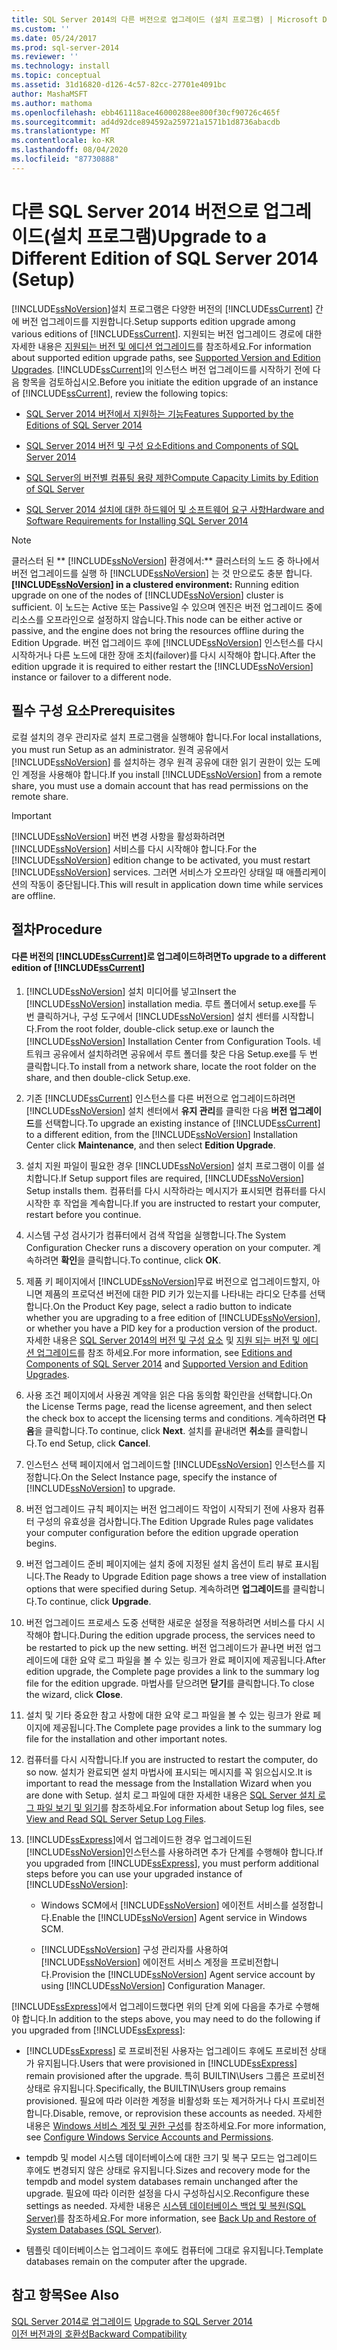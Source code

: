 ```yaml
---
title: SQL Server 2014의 다른 버전으로 업그레이드 (설치 프로그램) | Microsoft Docs
ms.custom: ''
ms.date: 05/24/2017
ms.prod: sql-server-2014
ms.reviewer: ''
ms.technology: install
ms.topic: conceptual
ms.assetid: 31d16820-d126-4c57-82cc-27701e4091bc
author: MashaMSFT
ms.author: mathoma
ms.openlocfilehash: ebb461118ace46000288ee800f30cf90726c465f
ms.sourcegitcommit: ad4d92dce894592a259721a1571b1d8736abacdb
ms.translationtype: MT
ms.contentlocale: ko-KR
ms.lasthandoff: 08/04/2020
ms.locfileid: "87730888"
---
```

# <a name="upgrade-to-a-different-edition-of-sql-server-2014-setup"></a><span data-ttu-id="569bb-102">다른 SQL Server 2014 버전으로 업그레이드(설치 프로그램)</span><span class="sxs-lookup"><span data-stu-id="569bb-102">Upgrade to a Different Edition of SQL Server 2014 (Setup)</span></span>
  [!INCLUDE[ssNoVersion](../../includes/ssnoversion-md.md)]<span data-ttu-id="569bb-103">설치 프로그램은 다양한 버전의 [!INCLUDE[ssCurrent](../../includes/sscurrent-md.md)] 간에 버전 업그레이드를 지원합니다.</span><span class="sxs-lookup"><span data-stu-id="569bb-103">Setup supports edition upgrade among various editions of [!INCLUDE[ssCurrent](../../includes/sscurrent-md.md)].</span></span> <span data-ttu-id="569bb-104">지원되는 버전 업그레이드 경로에 대한 자세한 내용은 [지원되는 버전 및 에디션 업그레이드](supported-version-and-edition-upgrades.md)를 참조하세요.</span><span class="sxs-lookup"><span data-stu-id="569bb-104">For information about supported edition upgrade paths, see [Supported Version and Edition Upgrades](supported-version-and-edition-upgrades.md).</span></span> <span data-ttu-id="569bb-105">[!INCLUDE[ssCurrent](../../includes/sscurrent-md.md)]의 인스턴스 버전 업그레이드를 시작하기 전에 다음 항목을 검토하십시오.</span><span class="sxs-lookup"><span data-stu-id="569bb-105">Before you initiate the edition upgrade of an instance of [!INCLUDE[ssCurrent](../../includes/sscurrent-md.md)], review the following topics:</span></span>  
  
-   [<span data-ttu-id="569bb-106">SQL Server 2014 버전에서 지원하는 기능</span><span class="sxs-lookup"><span data-stu-id="569bb-106">Features Supported by the Editions of SQL Server 2014</span></span>](../../getting-started/features-supported-by-the-editions-of-sql-server-2014.md)  
  
-   [<span data-ttu-id="569bb-107">SQL Server 2014 버전 및 구성 요소</span><span class="sxs-lookup"><span data-stu-id="569bb-107">Editions and Components of SQL Server 2014</span></span>](../../sql-server/editions-and-components-of-sql-server-2016.md)  
  
-   [<span data-ttu-id="569bb-108">SQL Server의 버전별 컴퓨팅 용량 제한</span><span class="sxs-lookup"><span data-stu-id="569bb-108">Compute Capacity Limits by Edition of SQL Server</span></span>](../../sql-server/compute-capacity-limits-by-edition-of-sql-server.md)  
  
-   [<span data-ttu-id="569bb-109">SQL Server 2014 설치에 대한 하드웨어 및 소프트웨어 요구 사항</span><span class="sxs-lookup"><span data-stu-id="569bb-109">Hardware and Software Requirements for Installing SQL Server 2014</span></span>](../../sql-server/install/hardware-and-software-requirements-for-installing-sql-server.md)  
  
> [!NOTE]  
>  <span data-ttu-id="569bb-110">클러스터 된 \*\* [!INCLUDE[ssNoVersion](../../includes/ssnoversion-md.md)] 환경에서:\*\* 클러스터의 노드 중 하나에서 버전 업그레이드를 실행 하 [!INCLUDE[ssNoVersion](../../includes/ssnoversion-md.md)] 는 것 만으로도 충분 합니다.</span><span class="sxs-lookup"><span data-stu-id="569bb-110">**[!INCLUDE[ssNoVersion](../../includes/ssnoversion-md.md)] in a clustered environment:** Running edition upgrade on one of the nodes of [!INCLUDE[ssNoVersion](../../includes/ssnoversion-md.md)] cluster is sufficient.</span></span> <span data-ttu-id="569bb-111">이 노드는 Active 또는 Passive일 수 있으며 엔진은 버전 업그레이드 중에 리소스를 오프라인으로 설정하지 않습니다.</span><span class="sxs-lookup"><span data-stu-id="569bb-111">This node can be either active or passive, and the engine does not bring the resources offline during the Edition Upgrade.</span></span> <span data-ttu-id="569bb-112">버전 업그레이드 후에 [!INCLUDE[ssNoVersion](../../includes/ssnoversion-md.md)] 인스턴스를 다시 시작하거나 다른 노드에 대한 장애 조치(failover)를 다시 시작해야 합니다.</span><span class="sxs-lookup"><span data-stu-id="569bb-112">After the edition upgrade it is required to either restart the [!INCLUDE[ssNoVersion](../../includes/ssnoversion-md.md)] instance or failover to a different node.</span></span>  
  
## <a name="prerequisites"></a><span data-ttu-id="569bb-113">필수 구성 요소</span><span class="sxs-lookup"><span data-stu-id="569bb-113">Prerequisites</span></span>  
 <span data-ttu-id="569bb-114">로컬 설치의 경우 관리자로 설치 프로그램을 실행해야 합니다.</span><span class="sxs-lookup"><span data-stu-id="569bb-114">For local installations, you must run Setup as an administrator.</span></span> <span data-ttu-id="569bb-115">원격 공유에서 [!INCLUDE[ssNoVersion](../../includes/ssnoversion-md.md)] 를 설치하는 경우 원격 공유에 대한 읽기 권한이 있는 도메인 계정을 사용해야 합니다.</span><span class="sxs-lookup"><span data-stu-id="569bb-115">If you install [!INCLUDE[ssNoVersion](../../includes/ssnoversion-md.md)] from a remote share, you must use a domain account that has read permissions on the remote share.</span></span>  
  
> [!IMPORTANT]  
>  <span data-ttu-id="569bb-116">[!INCLUDE[ssNoVersion](../../includes/ssnoversion-md.md)] 버전 변경 사항을 활성화하려면 [!INCLUDE[ssNoVersion](../../includes/ssnoversion-md.md)] 서비스를 다시 시작해야 합니다.</span><span class="sxs-lookup"><span data-stu-id="569bb-116">For the [!INCLUDE[ssNoVersion](../../includes/ssnoversion-md.md)] edition change to be activated, you must restart [!INCLUDE[ssNoVersion](../../includes/ssnoversion-md.md)] services.</span></span> <span data-ttu-id="569bb-117">그러면 서비스가 오프라인 상태일 때 애플리케이션의 작동이 중단됩니다.</span><span class="sxs-lookup"><span data-stu-id="569bb-117">This will result in application down time while services are offline.</span></span>  
  
## <a name="procedure"></a><span data-ttu-id="569bb-118">절차</span><span class="sxs-lookup"><span data-stu-id="569bb-118">Procedure</span></span>  
  
#### <a name="to-upgrade-to-a-different-edition-of-sscurrent"></a><span data-ttu-id="569bb-119">다른 버전의 [!INCLUDE[ssCurrent](../../includes/sscurrent-md.md)]로 업그레이드하려면</span><span class="sxs-lookup"><span data-stu-id="569bb-119">To upgrade to a different edition of [!INCLUDE[ssCurrent](../../includes/sscurrent-md.md)]</span></span>  
  
1.  <span data-ttu-id="569bb-120">[!INCLUDE[ssNoVersion](../../includes/ssnoversion-md.md)] 설치 미디어를 넣고</span><span class="sxs-lookup"><span data-stu-id="569bb-120">Insert the [!INCLUDE[ssNoVersion](../../includes/ssnoversion-md.md)] installation media.</span></span> <span data-ttu-id="569bb-121">루트 폴더에서 setup.exe를 두 번 클릭하거나, 구성 도구에서 [!INCLUDE[ssNoVersion](../../includes/ssnoversion-md.md)] 설치 센터를 시작합니다.</span><span class="sxs-lookup"><span data-stu-id="569bb-121">From the root folder, double-click setup.exe or launch the [!INCLUDE[ssNoVersion](../../includes/ssnoversion-md.md)] Installation Center from Configuration Tools.</span></span> <span data-ttu-id="569bb-122">네트워크 공유에서 설치하려면 공유에서 루트 폴더를 찾은 다음 Setup.exe를 두 번 클릭합니다.</span><span class="sxs-lookup"><span data-stu-id="569bb-122">To install from a network share, locate the root folder on the share, and then double-click Setup.exe.</span></span>  
  
2.  <span data-ttu-id="569bb-123">기존 [!INCLUDE[ssCurrent](../../includes/sscurrent-md.md)] 인스턴스를 다른 버전으로 업그레이드하려면 [!INCLUDE[ssNoVersion](../../includes/ssnoversion-md.md)] 설치 센터에서 **유지 관리**를 클릭한 다음 **버전 업그레이드**를 선택합니다.</span><span class="sxs-lookup"><span data-stu-id="569bb-123">To upgrade an existing instance of [!INCLUDE[ssCurrent](../../includes/sscurrent-md.md)] to a different edition, from the [!INCLUDE[ssNoVersion](../../includes/ssnoversion-md.md)] Installation Center click **Maintenance**, and then select **Edition Upgrade**.</span></span>  
  
3.  <span data-ttu-id="569bb-124">설치 지원 파일이 필요한 경우 [!INCLUDE[ssNoVersion](../../includes/ssnoversion-md.md)] 설치 프로그램이 이를 설치합니다.</span><span class="sxs-lookup"><span data-stu-id="569bb-124">If Setup support files are required, [!INCLUDE[ssNoVersion](../../includes/ssnoversion-md.md)] Setup installs them.</span></span> <span data-ttu-id="569bb-125">컴퓨터를 다시 시작하라는 메시지가 표시되면 컴퓨터를 다시 시작한 후 작업을 계속합니다.</span><span class="sxs-lookup"><span data-stu-id="569bb-125">If you are instructed to restart your computer, restart before you continue.</span></span>  
  
4.  <span data-ttu-id="569bb-126">시스템 구성 검사기가 컴퓨터에서 검색 작업을 실행합니다.</span><span class="sxs-lookup"><span data-stu-id="569bb-126">The System Configuration Checker runs a discovery operation on your computer.</span></span> <span data-ttu-id="569bb-127">계속하려면 **확인**을 클릭합니다.</span><span class="sxs-lookup"><span data-stu-id="569bb-127">To continue, click **OK**.</span></span>  
  
5.  <span data-ttu-id="569bb-128">제품 키 페이지에서 [!INCLUDE[ssNoVersion](../../includes/ssnoversion-md.md)]무료 버전으로 업그레이드할지, 아니면 제품의 프로덕션 버전에 대한 PID 키가 있는지를 나타내는 라디오 단추를 선택합니다.</span><span class="sxs-lookup"><span data-stu-id="569bb-128">On the Product Key page, select a radio button to indicate whether you are upgrading to a free edition of [!INCLUDE[ssNoVersion](../../includes/ssnoversion-md.md)], or whether you have a PID key for a production version of the product.</span></span> <span data-ttu-id="569bb-129">자세한 내용은 [SQL Server 2014의 버전 및 구성 요소](../../sql-server/editions-and-components-of-sql-server-2016.md) 및 [지원 되는 버전 및 에디션 업그레이드](supported-version-and-edition-upgrades.md)를 참조 하세요.</span><span class="sxs-lookup"><span data-stu-id="569bb-129">For more information, see [Editions and Components of SQL Server 2014](../../sql-server/editions-and-components-of-sql-server-2016.md) and [Supported Version and Edition Upgrades](supported-version-and-edition-upgrades.md).</span></span>  
  
6.  <span data-ttu-id="569bb-130">사용 조건 페이지에서 사용권 계약을 읽은 다음 동의함 확인란을 선택합니다.</span><span class="sxs-lookup"><span data-stu-id="569bb-130">On the License Terms page, read the license agreement, and then select the check box to accept the licensing terms and conditions.</span></span> <span data-ttu-id="569bb-131">계속하려면 **다음**을 클릭합니다.</span><span class="sxs-lookup"><span data-stu-id="569bb-131">To continue, click **Next**.</span></span> <span data-ttu-id="569bb-132">설치를 끝내려면 **취소**를 클릭합니다.</span><span class="sxs-lookup"><span data-stu-id="569bb-132">To end Setup, click **Cancel**.</span></span>  
  
7.  <span data-ttu-id="569bb-133">인스턴스 선택 페이지에서 업그레이드할 [!INCLUDE[ssNoVersion](../../includes/ssnoversion-md.md)] 인스턴스를 지정합니다.</span><span class="sxs-lookup"><span data-stu-id="569bb-133">On the Select Instance page, specify the instance of [!INCLUDE[ssNoVersion](../../includes/ssnoversion-md.md)] to upgrade.</span></span>  
  
8.  <span data-ttu-id="569bb-134">버전 업그레이드 규칙 페이지는 버전 업그레이드 작업이 시작되기 전에 사용자 컴퓨터 구성의 유효성을 검사합니다.</span><span class="sxs-lookup"><span data-stu-id="569bb-134">The Edition Upgrade Rules page validates your computer configuration before the edition upgrade operation begins.</span></span>  
  
9. <span data-ttu-id="569bb-135">버전 업그레이드 준비 페이지에는 설치 중에 지정된 설치 옵션이 트리 뷰로 표시됩니다.</span><span class="sxs-lookup"><span data-stu-id="569bb-135">The Ready to Upgrade Edition page shows a tree view of installation options that were specified during Setup.</span></span> <span data-ttu-id="569bb-136">계속하려면 **업그레이드**를 클릭합니다.</span><span class="sxs-lookup"><span data-stu-id="569bb-136">To continue, click **Upgrade**.</span></span>  
  
10. <span data-ttu-id="569bb-137">버전 업그레이드 프로세스 도중 선택한 새로운 설정을 적용하려면 서비스를 다시 시작해야 합니다.</span><span class="sxs-lookup"><span data-stu-id="569bb-137">During the edition upgrade process, the services need to be restarted to pick up the new setting.</span></span> <span data-ttu-id="569bb-138">버전 업그레이드가 끝나면 버전 업그레이드에 대한 요약 로그 파일을 볼 수 있는 링크가 완료 페이지에 제공됩니다.</span><span class="sxs-lookup"><span data-stu-id="569bb-138">After edition upgrade, the Complete page provides a link to the summary log file for the edition upgrade.</span></span> <span data-ttu-id="569bb-139">마법사를 닫으려면 **닫기**를 클릭합니다.</span><span class="sxs-lookup"><span data-stu-id="569bb-139">To close the wizard, click **Close**.</span></span>  
  
11. <span data-ttu-id="569bb-140">설치 및 기타 중요한 참고 사항에 대한 요약 로그 파일을 볼 수 있는 링크가 완료 페이지에 제공됩니다.</span><span class="sxs-lookup"><span data-stu-id="569bb-140">The Complete page provides a link to the summary log file for the installation and other important notes.</span></span>  
  
12. <span data-ttu-id="569bb-141">컴퓨터를 다시 시작합니다.</span><span class="sxs-lookup"><span data-stu-id="569bb-141">If you are instructed to restart the computer, do so now.</span></span> <span data-ttu-id="569bb-142">설치가 완료되면 설치 마법사에 표시되는 메시지를 꼭 읽으십시오.</span><span class="sxs-lookup"><span data-stu-id="569bb-142">It is important to read the message from the Installation Wizard when you are done with Setup.</span></span> <span data-ttu-id="569bb-143">설치 로그 파일에 대한 자세한 내용은 [SQL Server 설치 로그 파일 보기 및 읽기](view-and-read-sql-server-setup-log-files.md)를 참조하세요.</span><span class="sxs-lookup"><span data-stu-id="569bb-143">For information about Setup log files, see [View and Read SQL Server Setup Log Files](view-and-read-sql-server-setup-log-files.md).</span></span>  
  
13. <span data-ttu-id="569bb-144">[!INCLUDE[ssExpress](../../includes/ssexpress-md.md)]에서 업그레이드한 경우 업그레이드된 [!INCLUDE[ssNoVersion](../../includes/ssnoversion-md.md)]인스턴스를 사용하려면 추가 단계를 수행해야 합니다.</span><span class="sxs-lookup"><span data-stu-id="569bb-144">If you upgraded from [!INCLUDE[ssExpress](../../includes/ssexpress-md.md)], you must perform additional steps before you can use your upgraded instance of [!INCLUDE[ssNoVersion](../../includes/ssnoversion-md.md)]:</span></span>  
  
    -   <span data-ttu-id="569bb-145">Windows SCM에서 [!INCLUDE[ssNoVersion](../../includes/ssnoversion-md.md)] 에이전트 서비스를 설정합니다.</span><span class="sxs-lookup"><span data-stu-id="569bb-145">Enable the [!INCLUDE[ssNoVersion](../../includes/ssnoversion-md.md)] Agent service in Windows SCM.</span></span>  
  
    -   <span data-ttu-id="569bb-146">[!INCLUDE[ssNoVersion](../../includes/ssnoversion-md.md)] 구성 관리자를 사용하여 [!INCLUDE[ssNoVersion](../../includes/ssnoversion-md.md)] 에이전트 서비스 계정을 프로비전합니다.</span><span class="sxs-lookup"><span data-stu-id="569bb-146">Provision the [!INCLUDE[ssNoVersion](../../includes/ssnoversion-md.md)] Agent service account by using [!INCLUDE[ssNoVersion](../../includes/ssnoversion-md.md)] Configuration Manager.</span></span>  
  
 <span data-ttu-id="569bb-147">[!INCLUDE[ssExpress](../../includes/ssexpress-md.md)]에서 업그레이드했다면 위의 단계 외에 다음을 추가로 수행해야 합니다.</span><span class="sxs-lookup"><span data-stu-id="569bb-147">In addition to the steps above, you may need to do the following if you upgraded from [!INCLUDE[ssExpress](../../includes/ssexpress-md.md)]:</span></span>  
  
-   <span data-ttu-id="569bb-148">[!INCLUDE[ssExpress](../../includes/ssexpress-md.md)] 로 프로비전된 사용자는 업그레이드 후에도 프로비전 상태가 유지됩니다.</span><span class="sxs-lookup"><span data-stu-id="569bb-148">Users that were provisioned in [!INCLUDE[ssExpress](../../includes/ssexpress-md.md)] remain provisioned after the upgrade.</span></span> <span data-ttu-id="569bb-149">특히 BUILTIN\Users 그룹은 프로비전 상태로 유지됩니다.</span><span class="sxs-lookup"><span data-stu-id="569bb-149">Specifically, the BUILTIN\Users group remains provisioned.</span></span> <span data-ttu-id="569bb-150">필요에 따라 이러한 계정을 비활성화 또는 제거하거나 다시 프로비전합니다.</span><span class="sxs-lookup"><span data-stu-id="569bb-150">Disable, remove, or reprovision these accounts as needed.</span></span> <span data-ttu-id="569bb-151">자세한 내용은 [Windows 서비스 계정 및 권한 구성](../configure-windows/configure-windows-service-accounts-and-permissions.md)를 참조하세요.</span><span class="sxs-lookup"><span data-stu-id="569bb-151">For more information, see [Configure Windows Service Accounts and Permissions](../configure-windows/configure-windows-service-accounts-and-permissions.md).</span></span>  
  
-   <span data-ttu-id="569bb-152">tempdb 및 model 시스템 데이터베이스에 대한 크기 및 복구 모드는 업그레이드 후에도 변경되지 않은 상태로 유지됩니다.</span><span class="sxs-lookup"><span data-stu-id="569bb-152">Sizes and recovery mode for the tempdb and model system databases remain unchanged after the upgrade.</span></span> <span data-ttu-id="569bb-153">필요에 따라 이러한 설정을 다시 구성하십시오.</span><span class="sxs-lookup"><span data-stu-id="569bb-153">Reconfigure these settings as needed.</span></span> <span data-ttu-id="569bb-154">자세한 내용은 [시스템 데이터베이스 백업 및 복원&#40;SQL Server&#41;](../../relational-databases/backup-restore/back-up-and-restore-of-system-databases-sql-server.md)를 참조하세요.</span><span class="sxs-lookup"><span data-stu-id="569bb-154">For more information, see [Back Up and Restore of System Databases &#40;SQL Server&#41;](../../relational-databases/backup-restore/back-up-and-restore-of-system-databases-sql-server.md).</span></span>  
  
-   <span data-ttu-id="569bb-155">템플릿 데이터베이스는 업그레이드 후에도 컴퓨터에 그대로 유지됩니다.</span><span class="sxs-lookup"><span data-stu-id="569bb-155">Template databases remain on the computer after the upgrade.</span></span>  
  
## <a name="see-also"></a><span data-ttu-id="569bb-156">참고 항목</span><span class="sxs-lookup"><span data-stu-id="569bb-156">See Also</span></span>  
 <span data-ttu-id="569bb-157">[SQL Server 2014로 업그레이드](upgrade-sql-server.md) </span><span class="sxs-lookup"><span data-stu-id="569bb-157">[Upgrade to SQL Server 2014](upgrade-sql-server.md) </span></span>  
 [<span data-ttu-id="569bb-158">이전 버전과의 호환성</span><span class="sxs-lookup"><span data-stu-id="569bb-158">Backward Compatibility</span></span>](../../getting-started/backward-compatibility.md)  
  
  
